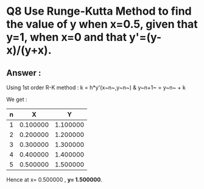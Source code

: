 

# Q8 Use Runge-Kutta Method to find the value of y when x=0.5, given that y=1, when x=0 and that y'=(y-x)/(y+x).

## Answer : 

 Using 1st order R-K method : k = h*y'(x~n~,y~n~) & y~n+1~ = y~n~ + k

 We get : 

 n | X | Y
---|---|---
1 | 0.100000 | 1.100000
2 | 0.200000 | 1.200000
3 | 0.300000 | 1.300000
4 | 0.400000 | 1.400000
5 | 0.500000 | 1.500000


 Hence at x= 0.500000 , **y= 1.500000**.

